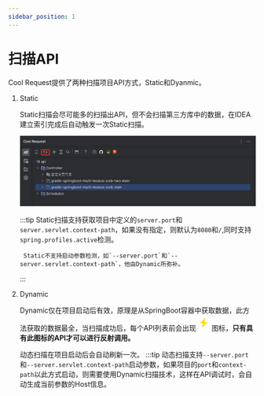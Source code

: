 ```yaml
---
sidebar_position: 1
---
```


# 扫描API


Cool Request提供了两种扫描项目API方式，Static和Dyanmic。

1. Static

    Static扫描会尽可能多的扫描出API，但不会扫描第三方库中的数据，在IDEA 建立索引完成后自动触发一次Static扫描。

    ![Alt text](../images/static-refresh.png)

    :::tip
        Static扫描支持获取项目中定义的`server.port`和`server.servlet.context-path`，如果没有指定，则默认为`8080`和`/`,同时支持`spring.profiles.active`检测。

        Static不支持启动参数检测，如`--server.port`和`--server.servlet.context-path`，他由Dynamic所弥补。

    :::


1. Dynamic

   Dynamic仅在项目启动后有效，原理是从SpringBoot容器中获取数据，此方法获取的数据最全，当扫描成功后，每个API列表前会出现![SVG 图标](../images/lightning.svg)图标，**只有具有此图标的API才可以进行反射调用。**


   动态扫描在项目启动后会自动刷新一次。 
    :::tip
    动态扫描支持`--server.port`和`--server.servlet.context-path`启动参数，如果项目的`port`和`context-path`以此方式启动，则需要使用Dynamic扫描技术，这样在API调试时，会自动生成当前参数的Host信息。